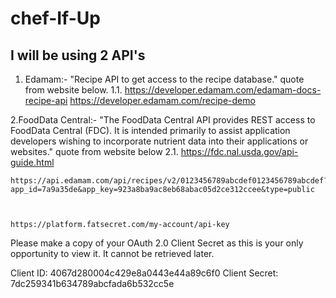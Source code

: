 # chef-If-Up

## I will be using 2 API's
1. Edamam:-  "Recipe API to get access to the recipe database." quote from website below.
	1.1. https://developer.edamam.com/edamam-docs-recipe-api
		https://developer.edamam.com/recipe-demo

2.FoodData Central:- "The FoodData Central API provides REST access to FoodData Central (FDC). It is intended primarily to assist application developers wishing to incorporate nutrient data into their applications or websites." quote from website below
	2.1. https://fdc.nal.usda.gov/api-guide.html


	https://api.edamam.com/api/recipes/v2/0123456789abcdef0123456789abcdef?app_id=7a9a35de&app_key=923a8ba9ac8eb68abac05d2ce312ccee&type=public



	https://platform.fatsecret.com/my-account/api-key

Please make a copy of your OAuth 2.0 Client Secret as this is your only opportunity to view it. It cannot be retrieved later.

Client ID: 4067d280004c429e8a0443e44a89c6f0 
Client Secret: 7dc259341b634789abcfada6b532cc5e